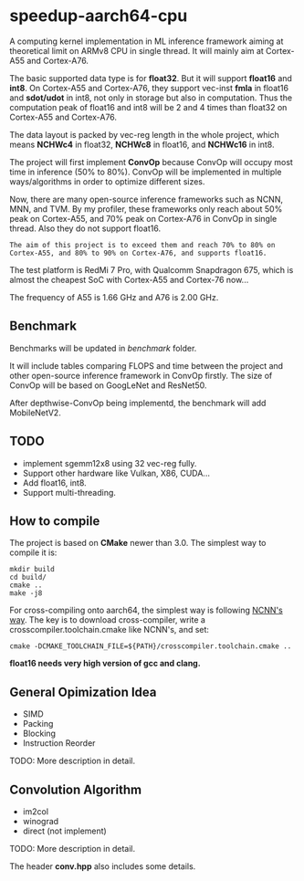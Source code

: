 # speedup-aarch64-cpu
A computing kernel implementation in ML inference framework aiming at theoretical limit on ARMv8 CPU in single thread. It will mainly aim at Cortex-A55 and Cortex-A76.

The basic supported data type is for <b>float32</b>. But it will support <b>float16</b> and <b>int8</b>. On Cortex-A55 and Cortex-A76, they support vec-inst <b>fmla</b> in float16 and <b>sdot/udot</b> in int8, not only in storage but also in computation. Thus the computation peak of float16 and int8 will be 2 and 4 times than float32 on Cortex-A55 and Cortex-A76.

The data layout is packed by vec-reg length in the whole project, which means <b>NCHWc4</b> in float32, <b>NCHWc8</b> in float16, and <b>NCHWc16</b> in int8.

The project will first implement <b>ConvOp</b> because ConvOp will occupy most time in inference (50% to 80%). ConvOp will be implemented in multiple ways/algorithms in order to optimize different sizes.

Now, there are many open-source inference frameworks such as NCNN, MNN, and TVM. By my profiler, these frameworks only reach about 50% peak on Cortex-A55, and 70% peak on Cortex-A76 in ConvOp in single thread. Also they do not support float16.

`The aim of this project is to exceed them and reach 70% to 80% on Cortex-A55, and 80% to 90% on Cortex-A76, and supports float16.`

The test platform is RedMi 7 Pro, with Qualcomm Snapdragon 675, which is almost the cheapest SoC with Cortex-A55 and Cortex-76 now...

The frequency of A55 is 1.66 GHz and A76 is 2.00 GHz.

## Benchmark
Benchmarks will be updated in *benchmark* folder.

It will include tables comparing FLOPS and time between the project and other open-source inference framework in ConvOp firstly. The size of ConvOp will be based on GoogLeNet and ResNet50.

After depthwise-ConvOp being implementd, the benchmark will add MobileNetV2.

## TODO

* implement sgemm12x8 using 32 vec-reg fully.
* Support other hardware like Vulkan, X86, CUDA...
* Add float16, int8.
* Support multi-threading.


## How to compile

The project is based on <b>CMake</b> newer than 3.0. The simplest way to compile it is:

```
mkdir build
cd build/
cmake ..
make -j8
```

For cross-compiling onto aarch64, the simplest way is following [NCNN's way](https://github.com/Tencent/ncnn/wiki/how-to-build#build-for-arm-cortex-a-family-with-cross-compiling). The key is to download cross-compiler, write a crosscompiler.toolchain.cmake like NCNN's, and set:

`cmake -DCMAKE_TOOLCHAIN_FILE=${PATH}/crosscompiler.toolchain.cmake ..`


**float16 needs very high version of gcc and clang.**

## General Opimization Idea

* SIMD
* Packing
* Blocking
* Instruction Reorder

TODO: More description in detail.

## Convolution Algorithm

* im2col
* winograd
* direct (not implement)

TODO: More description in detail.

The header <b>conv.hpp</b> also includes some details.

<!--
## Trick

On Cortex-A55, q-form <b>fmla</b> and <b>ldr</b> cannot be dual issue, so instruction reorder cannot fully hide <b>ldr</b> with <b>fmla</b>.  
However, I find a trick to split q-form <b>ldr</b> into 3 instructions and all of them can be hidden by <b>fmla</b>.  
So we need a computing kernel with computing / load ratio > 3.

The kernel in this project is 

sgemm_4x16: 4\*K matrix multiples K\*16 matrix.  
Computing / load ratio is: (4(4\*1 weight)\*4(1 in)) / (1(4\*1 in) + 4(4\*1 weight)) = 16/5 > 3.

Or 

sgemm_8x8: 8\*K matrix multiples K\*8 matrix.  
Computing / load ratio is: (2(4\*1 weight)\*8(1 in)) / (2(4\*1 in) + 2(4\*1 weight)) = 4 > 3
-->